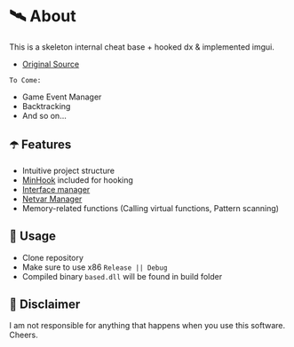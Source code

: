 ﻿# 🛰 About
This is a skeleton internal cheat base + hooked dx & implemented imgui.
- [Original Source](https://github.com/cazzwastaken/based)

`To Come:`

- Game Event Manager
- Backtracking
- And so on...

## ☂️ Features
- Intuitive project structure
- [MinHook](https://github.com/TsudaKageyu/minhook) included for hooking
- [Interface manager](https://www.youtube.com/watch?v=C0wGdwnaArA)
- [Netvar Manager](https://www.youtube.com/watch?v=VCsNZ0GRVzo)
- Memory-related functions (Calling virtual functions, Pattern scanning)

## 🌠 Usage
- Clone repository
- Make sure to use x86 `Release || Debug`
- Compiled binary `based.dll` will be found in build folder

## 🗿 Disclaimer
I am not responsible for anything that happens when you use this software. Cheers.
